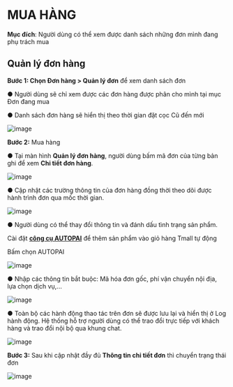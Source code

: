# MUA HÀNG
**Mục đích**: Người dùng có thể xem được danh sách những đơn mình đang phụ trách mua 
## Quản lý đơn hàng
**Bước 1: Chọn Đơn hàng > Quản lý đơn** để xem danh sách đơn 

● Người dùng sẽ chỉ xem được các đơn hàng được phân cho mình tại mục Đơn đang mua

● Danh sách đơn hàng sẽ hiển thị theo thời gian đặt cọc Cũ đến mới

![image](https://user-images.githubusercontent.com/75475064/101879391-d699d780-3bc3-11eb-8ce8-3613f6caa45e.png)

**Bước 2:** Mua hàng

● Tại màn hình **Quản lý đơn hàng**, người dùng bấm mã đơn của từng bản ghi để xem **Chi tiết đơn hàng**.

![image](https://user-images.githubusercontent.com/75475064/101879674-47d98a80-3bc4-11eb-8b2b-6e3eaa7b7a92.png)

● Cập nhật các trường thông tin của đơn hàng đồng thời theo dõi được hành trình đơn qua mốc thời gian.

![image](https://user-images.githubusercontent.com/75475064/101881691-5aa18e80-3bc7-11eb-9a93-0bcbd1dfe082.png)

●	Người dùng có thể thay đổi thông tin và đánh dấu tình trạng sản phẩm.

 Cài đặt **[công cụ AUTOPAI](m5/dongbomavandon.md)** để thêm sản phẩm vào giỏ hàng Tmall tự động

 Bấm chọn AUTOPAI

![image](https://user-images.githubusercontent.com/75475064/101880249-2927c380-3bc5-11eb-91cb-b41f820d7160.png)

● Nhập các thông tin bắt buộc: Mã hóa đơn gốc, phí vận chuyển nội địa, lựa chọn dịch vụ,...

![image](https://user-images.githubusercontent.com/75475064/101880428-7dcb3e80-3bc5-11eb-97e0-6c7ef5d26783.png) 

● Toàn bộ các hành động thao tác trên đơn sẽ được lưu lại và hiển thị ở Log hành động. Hệ thống hỗ trợ người dùng có thể trao đổi trực tiếp với khách hàng và trao đổi nội bộ qua khung chat.

![image](https://user-images.githubusercontent.com/75475064/101880605-c682f780-3bc5-11eb-866c-7496175ad35b.png)
 	 
**Bước 3:** Sau khi cập nhật đầy đủ **Thông tin chi tiết đơn** thì chuyển trạng thái đơn

![image](https://user-images.githubusercontent.com/75475064/101880842-224d8080-3bc6-11eb-99b4-95009029e888.png)
 


